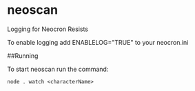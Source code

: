 # neoscan

Logging for Neocron Resists

To enable logging add ENABLELOG="TRUE" to your neocron.ini

##Running

To start neoscan run the command:

`node . watch <characterName>`

